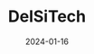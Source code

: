 ---  
layout: startup_page  
title: "DelSiTech"  
id: "delsitech.com"  
permalink: "/delsitechdelsitech.com01162024/"  
website: "http://www.delsitech.com/"  
funding_round: ""  
funding_amount: "€10M"  
investors: "DRW Venture Capital LLC, Tolmar International Ltd"  
about: "DelSiTech is a clinical-stage drug delivery company specializing in biodegradable silica-based controlled release technology for small molecule drugs, biologics, and vaccines. It collaborates with pharmaceutical and biotech companies to develop novel drug products, leveraging its proprietary Silica Matrix technology for controlled release of therapeutic agents. The company focuses on addressing high unmet clinical and commercial needs for patients."  
markets: "Pharmaceuticals, Biotechnology, Drug Delivery"  
hq: "Turku, Finland"  
founded_year: "2001"  
linkedin: "https://fi.linkedin.com/company/delsitech-ltd"  
twitter: "https://twitter.com/DelSiTech"  
instagram: ""  
facebook: "https://www.facebook.com/delsitech"  
crunchbase: "https://www.crunchbase.com/organization/delsitech?utm_source=linkedin&utm_medium=referral&utm_campaign=linkedin_companies&utm_content=profile_cta_anon&trk=funding_crunchbase"  
pitchbook: "https://pitchbook.com/profiles/company/58311-19"  

date_display: "16-Jan-2024"  
date: "2024-01-16"

# SEO Optimization  
meta_title: "DelSiTech -  Funding (€10M)"  
meta_description: "DelSiTech, DelSiTech is a clinical-stage drug delivery company specializing in biodegradable silica-based controlled release technology for small molecule drugs,..."  
meta_keywords: "DelSiTech, Pharmaceuticals, Biotechnology, Drug Delivery,  funding"  
canonical_url: "https://startup.projectstartups.com/delsitechdelsitech.com01162024/"  
---